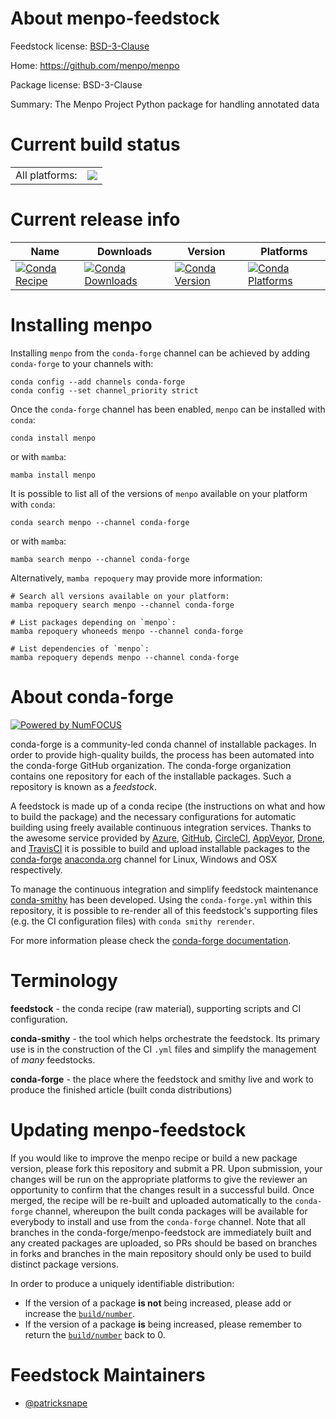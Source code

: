 About menpo-feedstock
=====================

Feedstock license: [BSD-3-Clause](https://github.com/conda-forge/menpo-feedstock/blob/main/LICENSE.txt)

Home: https://github.com/menpo/menpo

Package license: BSD-3-Clause

Summary: The Menpo Project Python package for handling annotated data

Current build status
====================


<table><tr><td>All platforms:</td>
    <td>
      <a href="https://dev.azure.com/conda-forge/feedstock-builds/_build/latest?definitionId=7109&branchName=main">
        <img src="https://dev.azure.com/conda-forge/feedstock-builds/_apis/build/status/menpo-feedstock?branchName=main">
      </a>
    </td>
  </tr>
</table>

Current release info
====================

| Name | Downloads | Version | Platforms |
| --- | --- | --- | --- |
| [![Conda Recipe](https://img.shields.io/badge/recipe-menpo-green.svg)](https://anaconda.org/conda-forge/menpo) | [![Conda Downloads](https://img.shields.io/conda/dn/conda-forge/menpo.svg)](https://anaconda.org/conda-forge/menpo) | [![Conda Version](https://img.shields.io/conda/vn/conda-forge/menpo.svg)](https://anaconda.org/conda-forge/menpo) | [![Conda Platforms](https://img.shields.io/conda/pn/conda-forge/menpo.svg)](https://anaconda.org/conda-forge/menpo) |

Installing menpo
================

Installing `menpo` from the `conda-forge` channel can be achieved by adding `conda-forge` to your channels with:

```
conda config --add channels conda-forge
conda config --set channel_priority strict
```

Once the `conda-forge` channel has been enabled, `menpo` can be installed with `conda`:

```
conda install menpo
```

or with `mamba`:

```
mamba install menpo
```

It is possible to list all of the versions of `menpo` available on your platform with `conda`:

```
conda search menpo --channel conda-forge
```

or with `mamba`:

```
mamba search menpo --channel conda-forge
```

Alternatively, `mamba repoquery` may provide more information:

```
# Search all versions available on your platform:
mamba repoquery search menpo --channel conda-forge

# List packages depending on `menpo`:
mamba repoquery whoneeds menpo --channel conda-forge

# List dependencies of `menpo`:
mamba repoquery depends menpo --channel conda-forge
```


About conda-forge
=================

[![Powered by
NumFOCUS](https://img.shields.io/badge/powered%20by-NumFOCUS-orange.svg?style=flat&colorA=E1523D&colorB=007D8A)](https://numfocus.org)

conda-forge is a community-led conda channel of installable packages.
In order to provide high-quality builds, the process has been automated into the
conda-forge GitHub organization. The conda-forge organization contains one repository
for each of the installable packages. Such a repository is known as a *feedstock*.

A feedstock is made up of a conda recipe (the instructions on what and how to build
the package) and the necessary configurations for automatic building using freely
available continuous integration services. Thanks to the awesome service provided by
[Azure](https://azure.microsoft.com/en-us/services/devops/), [GitHub](https://github.com/),
[CircleCI](https://circleci.com/), [AppVeyor](https://www.appveyor.com/),
[Drone](https://cloud.drone.io/welcome), and [TravisCI](https://travis-ci.com/)
it is possible to build and upload installable packages to the
[conda-forge](https://anaconda.org/conda-forge) [anaconda.org](https://anaconda.org/)
channel for Linux, Windows and OSX respectively.

To manage the continuous integration and simplify feedstock maintenance
[conda-smithy](https://github.com/conda-forge/conda-smithy) has been developed.
Using the ``conda-forge.yml`` within this repository, it is possible to re-render all of
this feedstock's supporting files (e.g. the CI configuration files) with ``conda smithy rerender``.

For more information please check the [conda-forge documentation](https://conda-forge.org/docs/).

Terminology
===========

**feedstock** - the conda recipe (raw material), supporting scripts and CI configuration.

**conda-smithy** - the tool which helps orchestrate the feedstock.
                   Its primary use is in the construction of the CI ``.yml`` files
                   and simplify the management of *many* feedstocks.

**conda-forge** - the place where the feedstock and smithy live and work to
                  produce the finished article (built conda distributions)


Updating menpo-feedstock
========================

If you would like to improve the menpo recipe or build a new
package version, please fork this repository and submit a PR. Upon submission,
your changes will be run on the appropriate platforms to give the reviewer an
opportunity to confirm that the changes result in a successful build. Once
merged, the recipe will be re-built and uploaded automatically to the
`conda-forge` channel, whereupon the built conda packages will be available for
everybody to install and use from the `conda-forge` channel.
Note that all branches in the conda-forge/menpo-feedstock are
immediately built and any created packages are uploaded, so PRs should be based
on branches in forks and branches in the main repository should only be used to
build distinct package versions.

In order to produce a uniquely identifiable distribution:
 * If the version of a package **is not** being increased, please add or increase
   the [``build/number``](https://docs.conda.io/projects/conda-build/en/latest/resources/define-metadata.html#build-number-and-string).
 * If the version of a package **is** being increased, please remember to return
   the [``build/number``](https://docs.conda.io/projects/conda-build/en/latest/resources/define-metadata.html#build-number-and-string)
   back to 0.

Feedstock Maintainers
=====================

* [@patricksnape](https://github.com/patricksnape/)

